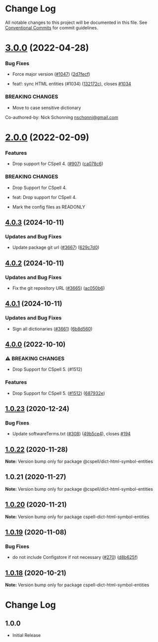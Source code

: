 # Change Log

All notable changes to this project will be documented in this file.
See [Conventional Commits](https://conventionalcommits.org) for commit guidelines.

# [3.0.0](https://github.com/streetsidesoftware/cspell-dicts/compare/@cspell/dict-html-symbol-entities@2.0.0...@cspell/dict-html-symbol-entities@3.0.0) (2022-04-28)


### Bug Fixes

* Force major version ([#1047](https://github.com/streetsidesoftware/cspell-dicts/issues/1047)) ([2d7fecf](https://github.com/streetsidesoftware/cspell-dicts/commit/2d7fecf79ceecd352ef102a254a1cdd0626a910a))


* feat!: sync HTML entities (#1034) ([132172c](https://github.com/streetsidesoftware/cspell-dicts/commit/132172caa5c0b3a0ae5c70f6beae5941735b443c)), closes [#1034](https://github.com/streetsidesoftware/cspell-dicts/issues/1034)


### BREAKING CHANGES

* Move to case sensitive dictionary

Co-authored-by: Nick Schonning <nschonni@gmail.com>





# [2.0.0](https://github.com/streetsidesoftware/cspell-dicts/compare/@cspell/dict-html-symbol-entities@1.0.23...@cspell/dict-html-symbol-entities@2.0.0) (2022-02-09)


### Features

* Drop support for CSpell 4. ([#907](https://github.com/streetsidesoftware/cspell-dicts/issues/907)) ([ca078c6](https://github.com/streetsidesoftware/cspell-dicts/commit/ca078c6a2e188cc3cf6276db1ba7e007f0f06f27))


### BREAKING CHANGES

* Drop Support for CSpell 4.

* feat: Drop support for CSpell 4.
* Mark the config files as READONLY





## [4.0.3](https://github.com/streetsidesoftware/cspell-dicts/compare/@cspell/dict-html-symbol-entities@4.0.2...@cspell/dict-html-symbol-entities@4.0.3) (2024-10-11)


### Updates and Bug Fixes

* Update package git url ([#3667](https://github.com/streetsidesoftware/cspell-dicts/issues/3667)) ([629c7d0](https://github.com/streetsidesoftware/cspell-dicts/commit/629c7d0a5e1bacad1d3874b1f8372edc3494ef97))

## [4.0.2](https://github.com/streetsidesoftware/cspell-dicts/compare/@cspell/dict-html-symbol-entities@4.0.1...@cspell/dict-html-symbol-entities@4.0.2) (2024-10-11)


### Updates and Bug Fixes

* Fix the git repository URL ([#3665](https://github.com/streetsidesoftware/cspell-dicts/issues/3665)) ([ac050b6](https://github.com/streetsidesoftware/cspell-dicts/commit/ac050b697d57820109995e92fac5ccc32ced1723))

## [4.0.1](https://github.com/streetsidesoftware/cspell-dicts/compare/@cspell/dict-html-symbol-entities@4.0.0...@cspell/dict-html-symbol-entities@4.0.1) (2024-10-11)


### Updates and Bug Fixes

* Sign all dictionaries ([#3661](https://github.com/streetsidesoftware/cspell-dicts/issues/3661)) ([6b8d560](https://github.com/streetsidesoftware/cspell-dicts/commit/6b8d560cf51a593458ce42bca415859f872cfc97))

## [4.0.0](https://github.com/streetsidesoftware/cspell-dicts/compare/@cspell/dict-html-symbol-entities@3.0.0...@cspell/dict-html-symbol-entities@4.0.0) (2022-10-10)


### ⚠ BREAKING CHANGES

* Drop Support for CSpell 5. (#1512)

### Features

* Drop Support for CSpell 5. ([#1512](https://github.com/streetsidesoftware/cspell-dicts/issues/1512)) ([687932e](https://github.com/streetsidesoftware/cspell-dicts/commit/687932e187e4bce87d7904e3a2e53dd6de6ac372))

## [1.0.23](https://github.com/streetsidesoftware/cspell-dicts/compare/@cspell/dict-html-symbol-entities@1.0.22...@cspell/dict-html-symbol-entities@1.0.23) (2020-12-24)


### Bug Fixes

* Update softwareTerms.txt ([#308](https://github.com/streetsidesoftware/cspell-dicts/issues/308)) ([49b5ce4](https://github.com/streetsidesoftware/cspell-dicts/commit/49b5ce4a2436f3c99969d6425128d55f84c8a7fc)), closes [#194](https://github.com/streetsidesoftware/cspell-dicts/issues/194)





## [1.0.22](https://github.com/streetsidesoftware/cspell-dicts/compare/@cspell/dict-html-symbol-entities@1.0.21...@cspell/dict-html-symbol-entities@1.0.22) (2020-11-28)

**Note:** Version bump only for package @cspell/dict-html-symbol-entities





## 1.0.21 (2020-11-27)

**Note:** Version bump only for package @cspell/dict-html-symbol-entities





## [1.0.20](https://github.com/streetsidesoftware/cspell-dicts/compare/cspell-dict-html-symbol-entities@1.0.19...cspell-dict-html-symbol-entities@1.0.20) (2020-11-21)

**Note:** Version bump only for package cspell-dict-html-symbol-entities

## [1.0.19](https://github.com/streetsidesoftware/cspell-dicts/compare/cspell-dict-html-symbol-entities@1.0.18...cspell-dict-html-symbol-entities@1.0.19) (2020-11-08)

### Bug Fixes

- do not include Configstore if not necessary ([#270](https://github.com/streetsidesoftware/cspell-dicts/issues/270)) ([d8b625f](https://github.com/streetsidesoftware/cspell-dicts/commit/d8b625f2f42d5cc6c4a9390216ac1e5037886e44))

## [1.0.18](https://github.com/streetsidesoftware/cspell-dicts/compare/cspell-dict-html-symbol-entities@1.0.17...cspell-dict-html-symbol-entities@1.0.18) (2020-10-21)

**Note:** Version bump only for package cspell-dict-html-symbol-entities

# Change Log

## 1.0.0

- Initial Release
